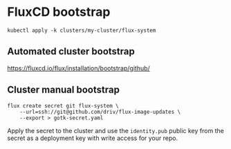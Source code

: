 # FluxCD bootstrap
```
kubectl apply -k clusters/my-cluster/flux-system
```
## Automated cluster bootstrap

https://fluxcd.io/flux/installation/bootstrap/github/

## Cluster manual bootstrap

```
flux create secret git flux-system \
    --url=ssh://git@github.com/driv/flux-image-updates \
    --export > gotk-secret.yaml
```


Apply the secret to the cluster and use the `identity.pub` public key from the secret as a deployment key with write access for your repo. 
